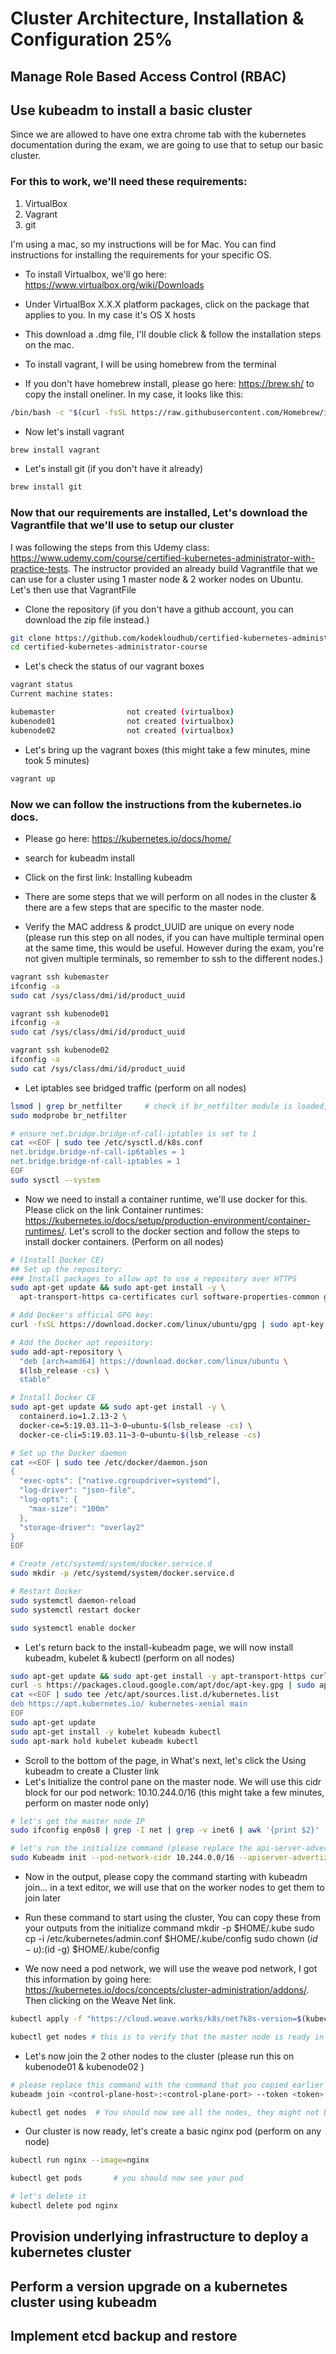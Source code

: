 # Cluster Architecture, Installation & Configuration 25%

## Manage Role Based Access Control (RBAC)

## Use kubeadm to install a basic cluster

Since we are allowed to have one extra chrome tab with the kubernetes documentation during the exam, we are going to use that to setup our basic cluster. 

### For this to work, we'll need these requirements:
1. VirtualBox
2. Vagrant
3. git

I'm using a mac, so my instructions will be for Mac. You can find instructions for installing the requirements for your specific OS.
- To install Virtualbox, we'll go here: https://www.virtualbox.org/wiki/Downloads
- Under VirtualBox X.X.X platform packages, click on the package that applies to you. In my case it's OS X hosts
- This download a .dmg file, I'll double click & follow the installation steps on the mac.

- To install vagrant, I will be using homebrew from the terminal
- If you don't have homebrew install, please go here: https://brew.sh/ to copy the install oneliner. In my case, it looks like this:
```bash
/bin/bash -c "$(curl -fsSL https://raw.githubusercontent.com/Homebrew/install/HEAD/install.sh)"
```
- Now let's install vagrant
```bash
brew install vagrant
```

- Let's install git (if you don't have it already)
```bash
brew install git
```

### Now that our requirements are installed, Let's download the Vagrantfile that we'll use to setup our cluster
I was following the steps from this Udemy class: https://www.udemy.com/course/certified-kubernetes-administrator-with-practice-tests. 
The instructor provided an already build Vagrantfile that we can use for a cluster using 1 master node & 2 worker nodes on Ubuntu. 
Let's then use that VagrantFile
- Clone the repository (if you don't have a github account, you can download the zip file instead.)
```bash
git clone https://github.com/kodekloudhub/certified-kubernetes-administrator-course.git
cd certified-kubernetes-administrator-course
```

- Let's check the status of our vagrant boxes
```bash
vagrant status
Current machine states:

kubemaster                not created (virtualbox)
kubenode01                not created (virtualbox)
kubenode02                not created (virtualbox)
```

- Let's bring up the vagrant boxes (this might take a few minutes, mine took 5 minutes)
```bash
vagrant up
```

### Now we can follow the instructions from the kubernetes.io docs.

- Please go here: https://kubernetes.io/docs/home/
- search for kubeadm install
- Click on the first link: Installing kubeadm
- There are some steps that we will perform on all nodes in the cluster & there are a few steps that are specific to the master node. 

- Verify the MAC address & prodct_UUID are unique on every node (please run this step on all nodes, if you can have multiple terminal open at the same time, this would be useful. However during the exam, you're not given multiple terminals, so remember to ssh to the different nodes.)
```bash
vagrant ssh kubemaster
ifconfig -a
sudo cat /sys/class/dmi/id/product_uuid
```

```bash 
vagrant ssh kubenode01
ifconfig -a
sudo cat /sys/class/dmi/id/product_uuid
```

```bash 
vagrant ssh kubenode02
ifconfig -a
sudo cat /sys/class/dmi/id/product_uuid
```

- Let iptables see bridged traffic (perform on all nodes)
```bash
lsmod | grep br_netfilter     # check if br_netfilter module is loaded, if nothing is outputed, then it's not loaded
sudo modprobe br_netfilter

# ensure net.bridge.bridge-nf-call-iptables is set to 1
cat <<EOF | sudo tee /etc/sysctl.d/k8s.conf
net.bridge.bridge-nf-call-ip6tables = 1
net.bridge.bridge-nf-call-iptables = 1
EOF
sudo sysctl --system
```


- Now we need to install a container runtime, we'll use docker for this. Please click on the link Container runtimes: https://kubernetes.io/docs/setup/production-environment/container-runtimes/. Let's scroll to the docker section and follow the steps to install docker containers. (Perform on all nodes)

```bash
# (Install Docker CE)
## Set up the repository:
### Install packages to allow apt to use a repository over HTTPS
sudo apt-get update && sudo apt-get install -y \
  apt-transport-https ca-certificates curl software-properties-common gnupg2

# Add Docker's official GPG key:
curl -fsSL https://download.docker.com/linux/ubuntu/gpg | sudo apt-key --keyring /etc/apt/trusted.gpg.d/docker.gpg add -

# Add the Docker apt repository:
sudo add-apt-repository \
  "deb [arch=amd64] https://download.docker.com/linux/ubuntu \
  $(lsb_release -cs) \
  stable"

# Install Docker CE
sudo apt-get update && sudo apt-get install -y \
  containerd.io=1.2.13-2 \
  docker-ce=5:19.03.11~3-0~ubuntu-$(lsb_release -cs) \
  docker-ce-cli=5:19.03.11~3-0~ubuntu-$(lsb_release -cs)

# Set up the Docker daemon
cat <<EOF | sudo tee /etc/docker/daemon.json
{
  "exec-opts": ["native.cgroupdriver=systemd"],
  "log-driver": "json-file",
  "log-opts": {
    "max-size": "100m"
  },
  "storage-driver": "overlay2"
}
EOF

# Create /etc/systemd/system/docker.service.d
sudo mkdir -p /etc/systemd/system/docker.service.d

# Restart Docker
sudo systemctl daemon-reload
sudo systemctl restart docker

sudo systemctl enable docker
```

- Let's return back to the install-kubeadm page, we will now install kubeadm, kubelet & kubectl (perform on all nodes)
```bash
sudo apt-get update && sudo apt-get install -y apt-transport-https curl
curl -s https://packages.cloud.google.com/apt/doc/apt-key.gpg | sudo apt-key add -
cat <<EOF | sudo tee /etc/apt/sources.list.d/kubernetes.list
deb https://apt.kubernetes.io/ kubernetes-xenial main
EOF
sudo apt-get update
sudo apt-get install -y kubelet kubeadm kubectl
sudo apt-mark hold kubelet kubeadm kubectl
```

- Scroll to the bottom of the page, in What's next, let's click the Using kubeadm to create a Cluster link
- Let's Initialize the control pane on the master node. We will use this cidr block for our pod network: 10.10.244.0/16 (this might take a few minutes, perform on master node only)

```bash
# let's get the master node IP
sudo ifconfig enp0s8 | grep -I net | grep -v inet6 | awk '{print $2}'

# let's run the initialize command (please replace the api-server-advertize-address with the ip you got from above)
sudo Kubeadm init --pod-network-cidr 10.244.0.0/16 --apiserver-advertize-address=192.168.56.2
```

- Now in the output, please copy the command starting with kubeadm join... in a text editor, we will use that on the worker nodes to get them to join later

- Run these command to start using the cluster, You can copy these from your outputs from the initialize command
mkdir -p $HOME/.kube
sudo cp -i /etc/kubernetes/admin.conf $HOME/.kube/config
sudo chown $(id -u):$(id -g) $HOME/.kube/config

- We now need a pod network, we will use the weave pod network, I got this information by going here: https://kubernetes.io/docs/concepts/cluster-administration/addons/. Then clicking on the Weave Net link. 
```bash
kubectl apply -f "https://cloud.weave.works/k8s/net?k8s-version=$(kubectl version | base64 | tr -d '\n')"

kubectl get nodes # this is to verify that the master node is ready in the cluster. You will not see the other nodes until you've joined them
```

- Let's now join the 2 other nodes to the cluster (please run this on kubenode01 & kubenode02 )
```bash
# please replace this command with the command that you copied earlier in your text editor. 
kubeadm join <control-plane-host>:<control-plane-port> --token <token> --discovery-token-ca-cert-hash sha256:<hash>

kubectl get nodes  # You should now see all the nodes, they might not be ready, but if you run this command a bunch of times, they'll be ready (mine took about 5 minutes for them to be ready)
```

- Our cluster is now ready, let's create a basic nginx pod (perform on any node)
```bash
kubectl run nginx --image=nginx

kubectl get pods       # you should now see your pod

# let's delete it
kubectl delete pod nginx
```

## Provision underlying infrastructure to deploy a kubernetes cluster

## Perform a version upgrade on a kubernetes cluster using kubeadm

## Implement etcd backup and restore
